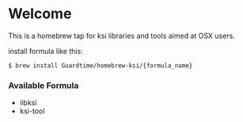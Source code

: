 # Welcome

This is a homebrew tap for ksi libraries and tools aimed at OSX users.

install formula like this:

```
$ brew install Guardtime/homebrew-ksi/{formula_name}
```

### Available Formula
* libksi
* ksi-tool